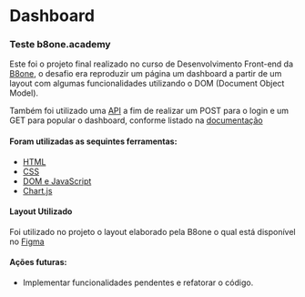 # Dashboard

### Teste b8one.academy

Este foi o projeto final realizado no curso de Desenvolvimento Front-end da [B8one](https://www.b8one.academy), o desafio era reproduzir um página um dashboard a partir de um layout com algumas funcionalidades utilizando o DOM (Document Object Model).

Também foi utilizado uma [API](https://test-final.b8one.academy/) a fim de realizar um POST para o login e um GET para popular o dashboard, conforme listado na [documentação](https://github.com/b8one-academy/dashboard-teste-final)

#### Foram utilizadas as sequintes ferramentas:

- [HTML](https://developer.mozilla.org/pt-BR/docs/Web/HTML)
- [CSS](https://developer.mozilla.org/pt-BR/docs/Web/CSS/Media_Queries/Using_media_queries)
- [DOM e JavaScript](https://developer.mozilla.org/pt-BR/docs/Web/API/Document_Object_Model/Introduction)
- [Chart.js](https://www.chartjs.org/docs/3.1.1/getting-started/)

#### Layout Utilizado

Foi utilizado no projeto o layout elaborado pela B8one o qual está disponível no [Figma](https://www.figma.com/file/F4d4sysbY6agIpFk0sHLMr/Prova-Academy---Fase-2?node-id=0%3A1)

#### Ações futuras:

- Implementar funcionalidades pendentes e refatorar o código.
